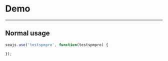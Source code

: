 # Demo

---

## Normal usage

````javascript
seajs.use('testspmpro', function(testspmpro) {

});
````
